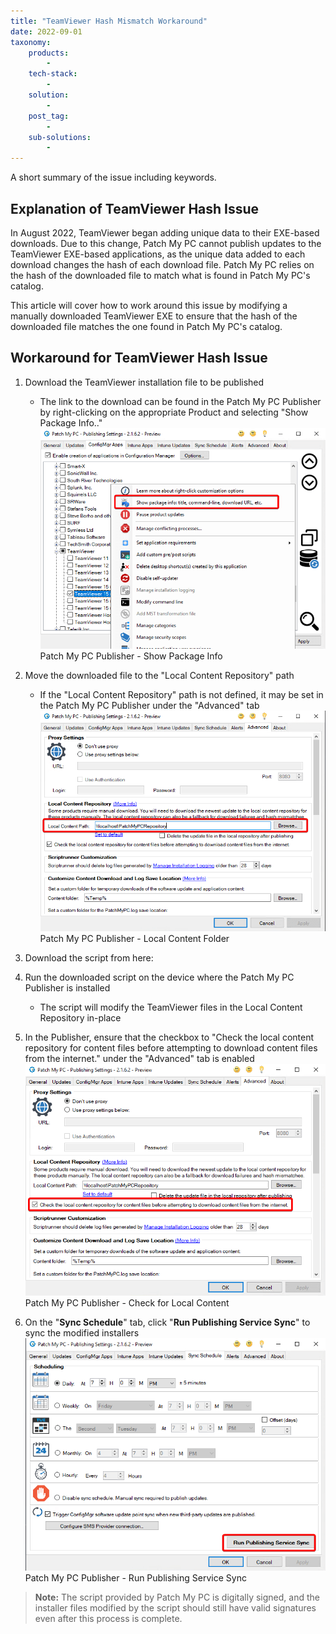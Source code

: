 ```yaml
---
title: "TeamViewer Hash Mismatch Workaround"
date: 2022-09-01
taxonomy:
    products:
        - 
    tech-stack:
        - 
    solution:
        - 
    post_tag:
        - 
    sub-solutions:
        - 
---
```


A short summary of the issue including keywords.

## Explanation of TeamViewer Hash Issue

In August 2022, TeamViewer began adding unique data to their EXE-based downloads. Due to this change, Patch My PC cannot publish updates to the TeamViewer EXE-based applications, as the unique data added to each download changes the hash of each download file. Patch My PC relies on the hash of the downloaded file to match what is found in Patch My PC's catalog.

This article will cover how to work around this issue by modifying a manually downloaded TeamViewer EXE to ensure that the hash of the downloaded file matches the one found in Patch My PC's catalog.

## Workaround for TeamViewer Hash Issue

1. Download the TeamViewer installation file to be published
    - The link to the download can be found in the Patch My PC Publisher by right-clicking on the appropriate Product and selecting "Show Package Info.."
        ![Screenshot of the Patch My PC Publisher with the option to show package info selected](/_images/RemoteDesktopManagerFree_t5uiehYV0L.png "Screenshot of the Patch My PC Publisher with the option to show package info selected")
        Patch My PC Publisher - Show Package Info

3. Move the downloaded file to the "Local Content Repository" path
    - If the "Local Content Repository" path is not defined, it may be set in the Patch My PC Publisher under the "Advanced" tab
        ![Screenshot of the Patch My PC Publisher with the Local Content folder indicated.](/_images/RemoteDesktopManagerFree_mDlEYM2DLo.png "Screenshot of the Patch My PC Publisher with the Local Content folder indicated.")
        Patch My PC Publisher - Local Content Folder

5. Download the script from here:

7. Run the downloaded script on the device where the Patch My PC Publisher is installed
    - The script will modify the TeamViewer files in the Local Content Repository in-place

9. In the Publisher, ensure that the checkbox to "Check the local content repository for content files before attempting to download content files from the internet." under the "Advanced" tab is enabled
    ![Screenshot of the Patch My PC Publisher on the Advanced Tab with the ](/_images/RemoteDesktopManagerFree_voRM5G9tAx.png "Screenshot of the Patch My PC Publisher on the Advanced Tab with the ")
    Patch My PC Publisher - Check for Local Content

11. On the "**Sync Schedule**" tab, click "**Run Publishing Service Sync**" to sync the modified installers
     ![Screenshot of the Patch My PC Publisher on the Sync Schedule Tab with Run Publishing Service Sync button identified](/_images/RemoteDesktopManagerFree_utyQpai8dZ.png "Screenshot of the Patch My PC Publisher on the Sync Schedule Tab with Run Publishing Service Sync button identified")
     Patch My PC Publisher - Run Publishing Service Sync

> **Note:** The script provided by Patch My PC is digitally signed, and the installer files modified by the script should still have valid signatures even after this process is complete.